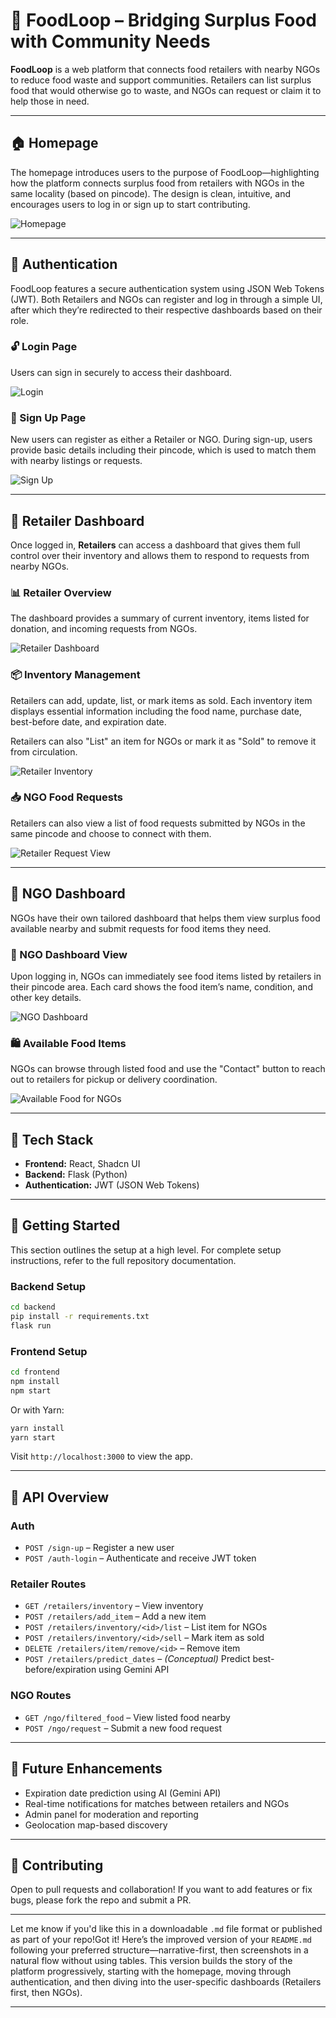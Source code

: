 # 🥗 FoodLoop – Bridging Surplus Food with Community Needs

**FoodLoop** is a web platform that connects food retailers with nearby NGOs to reduce food waste and support communities. Retailers can list surplus food that would otherwise go to waste, and NGOs can request or claim it to help those in need.

---

## 🏠 Homepage

The homepage introduces users to the purpose of FoodLoop—highlighting how the platform connects surplus food from retailers with NGOs in the same locality (based on pincode). The design is clean, intuitive, and encourages users to log in or sign up to start contributing.

![Homepage](assets/foodloop-homepage.png)

---

## 🔐 Authentication

FoodLoop features a secure authentication system using JSON Web Tokens (JWT). Both Retailers and NGOs can register and log in through a simple UI, after which they’re redirected to their respective dashboards based on their role.

### 🔓 Login Page

Users can sign in securely to access their dashboard.

![Login](assets/login.png)

### 📝 Sign Up Page

New users can register as either a Retailer or NGO. During sign-up, users provide basic details including their pincode, which is used to match them with nearby listings or requests.

![Sign Up](assets/signup.png)

---

## 🏪 Retailer Dashboard

Once logged in, **Retailers** can access a dashboard that gives them full control over their inventory and allows them to respond to requests from nearby NGOs.

### 📊 Retailer Overview

The dashboard provides a summary of current inventory, items listed for donation, and incoming requests from NGOs.

![Retailer Dashboard](assets/retailer/dashboard.png)

### 📦 Inventory Management

Retailers can add, update, list, or mark items as sold. Each inventory item displays essential information including the food name, purchase date, best-before date, and expiration date. 

Retailers can also "List" an item for NGOs or mark it as "Sold" to remove it from circulation.

![Retailer Inventory](assets/retailer/inventory.png)

### 📥 NGO Food Requests

Retailers can also view a list of food requests submitted by NGOs in the same pincode and choose to connect with them.

![Retailer Request View](assets/retailer/request.png)

---

## 🏥 NGO Dashboard

NGOs have their own tailored dashboard that helps them view surplus food available nearby and submit requests for food items they need.

### 🧭 NGO Dashboard View

Upon logging in, NGOs can immediately see food items listed by retailers in their pincode area. Each card shows the food item’s name, condition, and other key details.

![NGO Dashboard](assets/ngo/dashboard.png)

### 🛍️ Available Food Items

NGOs can browse through listed food and use the "Contact" button to reach out to retailers for pickup or delivery coordination.

![Available Food for NGOs](assets/ngo/available_food.png)

---

## 🧾 Tech Stack

- **Frontend:** React, Shadcn UI  
- **Backend:** Flask (Python)  
- **Authentication:** JWT (JSON Web Tokens)

---

## 🚀 Getting Started 

This section outlines the setup at a high level. For complete setup instructions, refer to the full repository documentation.

### Backend Setup

```bash
cd backend
pip install -r requirements.txt
flask run
```

### Frontend Setup

```bash
cd frontend
npm install
npm start
```

Or with Yarn:

```bash
yarn install
yarn start
```

Visit `http://localhost:3000` to view the app.

---

## 🔌 API Overview

### Auth

- `POST /sign-up` – Register a new user  
- `POST /auth-login` – Authenticate and receive JWT token  

### Retailer Routes

- `GET /retailers/inventory` – View inventory  
- `POST /retailers/add_item` – Add a new item  
- `POST /retailers/inventory/<id>/list` – List item for NGOs  
- `POST /retailers/inventory/<id>/sell` – Mark item as sold  
- `DELETE /retailers/item/remove/<id>` – Remove item  
- `POST /retailers/predict_dates` – *(Conceptual)* Predict best-before/expiration using Gemini API  

### NGO Routes

- `GET /ngo/filtered_food` – View listed food nearby  
- `POST /ngo/request` – Submit a new food request  

---

## 🔮 Future Enhancements

- Expiration date prediction using AI (Gemini API)
- Real-time notifications for matches between retailers and NGOs
- Admin panel for moderation and reporting
- Geolocation map-based discovery

---

## 🤝 Contributing

Open to pull requests and collaboration! If you want to add features or fix bugs, please fork the repo and submit a PR.

---

Let me know if you'd like this in a downloadable `.md` file format or published as part of your repo!Got it! Here’s the improved version of your `README.md` following your preferred structure—narrative-first, then screenshots in a natural flow without using tables. This version builds the story of the platform progressively, starting with the homepage, moving through authentication, and then diving into the user-specific dashboards (Retailers first, then NGOs).

---

